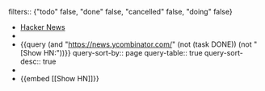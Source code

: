 filters:: {"todo" false, "done" false, "cancelled" false, "doing" false}

- [Hacker News](https://news.ycombinator.com/)
-
- {{query (and "https://news.ycombinator.com/" (not (task DONE)) (not "[Show HN:"))}}
  query-sort-by:: page
  query-table:: true
  query-sort-desc:: true
-
- {{embed [[Show HN]]}}